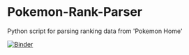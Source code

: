 # Pokemon-Rank-Parser
Python script for parsing ranking data from 'Pokemon Home'

[![Binder](https://mybinder.org/badge_logo.svg)](https://mybinder.org/v2/gh/JustBestRyuna/Pokemon-Rank-Parser/master)
